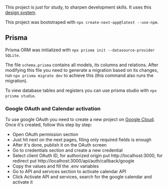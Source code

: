 This project is just for study, to sharpen development skills. It uses this [design system](https://github.com/felipera87/ignite_design_system).

This project was bootstraped with `npx create-next-app@latest --use-npm`.


## Prisma
Prisma ORM was initialized with `npx prisma init --datasource-provider SQLite`.

The file `schema.prisma` contains all models, its columns and relations. After modifying this file you need to generate a migration based on its changes, run `npx prisma migrate dev` to achieve this (this command also runs the migration).

To view database tables and registers you can use prisma studio with `npx prisma studio`.

### Google OAuth and Calendar activation
To use google OAuth you need to create a new project on [Google Cloud](https://console.cloud.google.com/). Once it's created, follow this step by step:
- Open OAuth permission section
- Just hit next on the next pages, filing only required fields is enough
- After it's done, publish it on the OAuth screen
- Go to credentials section and create a new credential
- Select client OAuth ID, for authorized origin put http://localhost:3000, for redirect put http://localhost:3000/api/auth/callback/google
- Copy the values and fill the .env variables
- Go to API and services section to activate calendar API
- Click Activate API and services, search for the google calendar and activate it